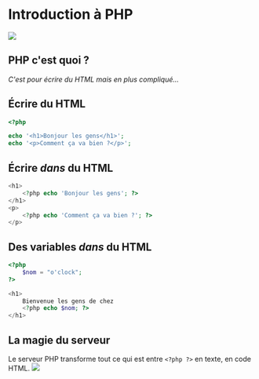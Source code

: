 # Introduction à PHP

![](https://live.staticflickr.com/7906/47065983791_a0f0895d28_b.jpg)

## PHP c'est quoi ?

_C'est pour écrire du HTML mais en plus compliqué..._

## Écrire du HTML

```php
<?php

echo '<h1>Bonjour les gens</h1>';
echo '<p>Comment ça va bien ?</p>';
```

## Écrire _dans_ du HTML

```php
<h1>
    <?php echo 'Bonjour les gens'; ?>
</h1>
<p>
    <?php echo 'Comment ça va bien ?'; ?>
</p>
```

## Des **variables** _dans_ du HTML

```php
<?php
    $nom = "o'clock";
?>

<h1>
    Bienvenue les gens de chez
    <?php echo $nom; ?>
</h1>
```

## La magie du serveur

Le serveur PHP transforme tout ce qui est entre `<?php ?>` en texte, en code HTML.
![](https://github.com/sylvainmrs/bapteme-oclock/blob/main/assets/server-img.jpg)
